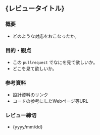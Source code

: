 ## {レビュータイトル}
### 概要
* どのような対応をおこなったか。
### 目的・観点
* この `pullrequest` でなにを見て欲しいか。
* どこを見て欲しいか。
### 参考資料
* 設計資料のリンク
* コードの参考にしたWebページ等URL
### レビュー締切
* {yyyy/mm/dd}
